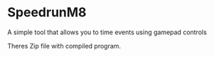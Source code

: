 # SpeedrunM8
A simple tool that allows you to time events using gamepad controls

Theres Zip file with compiled program.
